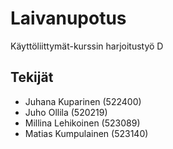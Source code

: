 # Laivanupotus

Käyttöliittymät-kurssin harjoitustyö D

## Tekijät

- Juhana Kuparinen (522400)
- Juho Ollila (520219)
- Millina Lehikoinen (523089)
- Matias Kumpulainen (523140)
